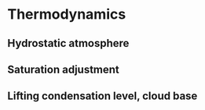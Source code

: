 # Thermodynamics

## Hydrostatic atmosphere

## Saturation adjustment

## Lifting condensation level, cloud base